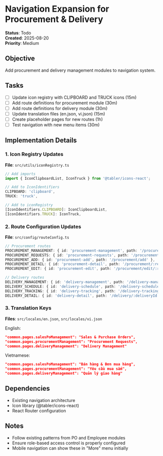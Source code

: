 # Navigation Expansion for Procurement & Delivery

**Status**: Todo  
**Created**: 2025-08-20  
**Priority**: Medium

## Objective
Add procurement and delivery management modules to navigation system.

## Tasks
- [ ] Update icon registry with CLIPBOARD and TRUCK icons (15m)
- [ ] Add route definitions for procurement module (30m)
- [ ] Add route definitions for delivery module (30m)
- [ ] Update translation files (en.json, vi.json) (15m)
- [ ] Create placeholder pages for new routes (1h)
- [ ] Test navigation with new menu items (30m)

## Implementation Details

### 1. Icon Registry Updates
**File**: `src/utils/iconRegistry.ts`
```ts
// Add imports
import { IconClipboardList, IconTruck } from '@tabler/icons-react';

// Add to IconIdentifiers
CLIPBOARD: 'clipboard',
TRUCK: 'truck',

// Add to iconRegistry
[IconIdentifiers.CLIPBOARD]: IconClipboardList,
[IconIdentifiers.TRUCK]: IconTruck,
```

### 2. Route Configuration Updates
**File**: `src/config/routeConfig.ts`
```ts
// Procurement routes
PROCUREMENT_MANAGEMENT: { id: 'procurement-management', path: '/procurement-management' },
PROCUREMENT_REQUESTS: { id: 'procurement-requests', path: '/procurement-requests' },
PROCUREMENT_ADD: { id: 'procurement-add', path: '/procurement/add' },
PROCUREMENT_DETAIL: { id: 'procurement-detail', path: '/procurement/:requestId' },
PROCUREMENT_EDIT: { id: 'procurement-edit', path: '/procurement/edit/:requestId' },

// Delivery routes
DELIVERY_MANAGEMENT: { id: 'delivery-management', path: '/delivery-management' },
DELIVERY_SCHEDULE: { id: 'delivery-schedule', path: '/delivery-schedule' },
DELIVERY_TRACKING: { id: 'delivery-tracking', path: '/delivery-tracking' },
DELIVERY_DETAIL: { id: 'delivery-detail', path: '/delivery/:deliveryId' },
```

### 3. Translation Keys
**Files**: `src/locales/en.json`, `src/locales/vi.json`

English:
```json
"common.pages.salesPoManagement": "Sales & Purchase Orders",
"common.pages.procurementManagement": "Procurement Requests",
"common.pages.deliveryManagement": "Delivery Management"
```

Vietnamese:
```json
"common.pages.salesPoManagement": "Bán hàng & Đơn mua hàng",
"common.pages.procurementManagement": "Yêu cầu mua sắm",
"common.pages.deliveryManagement": "Quản lý giao hàng"
```

## Dependencies
- Existing navigation architecture
- Icon library (@tabler/icons-react)
- React Router configuration

## Notes
- Follow existing patterns from PO and Employee modules
- Ensure role-based access control is properly configured
- Mobile navigation can show these in "More" menu initially